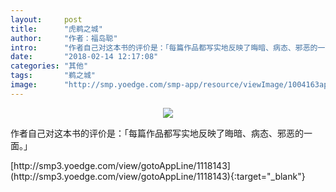 ```yaml
---
layout:     post
title:      "虎鹈之城"
author:     "作者：福岛聪"
intro:      "作者自己对这本书的评价是：「每篇作品都写实地反映了晦暗、病态、邪恶的一面。」"
date:       "2018-02-14 12:17:08"
categories: "其他"
tags:       "鹈之城"
image:      "http://smp.yoedge.com/smp-app/resource/viewImage/1004163appline.png"
---
```

<div style="text-align: center">
<p><img src="http://smp.yoedge.com/smp-app/resource/viewImage/1004163appline.png"/></p>
</div>
<p class="post-meta">
<span>作者自己对这本书的评价是：「每篇作品都写实地反映了晦暗、病态、邪恶的一面。」</span>
</p>
[http://smp3.yoedge.com/view/gotoAppLine/1118143](http://smp3.yoedge.com/view/gotoAppLine/1118143){:target="_blank"}


